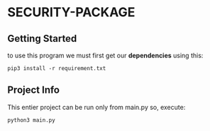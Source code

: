 
<h1 id="security-package">SECURITY-PACKAGE</h1>
<h2 id="getting-started">Getting Started</h2>
<p>to use this program we must first get our <strong>dependencies</strong> using this:</p>
<pre><code>pip3 install -r requirement.txt
</code></pre>
<h2 id="project-info">Project Info</h2>
<p>This entier project can be run only from main.py so, execute:</p>
<pre><code>python3 main.py</code></pre>
